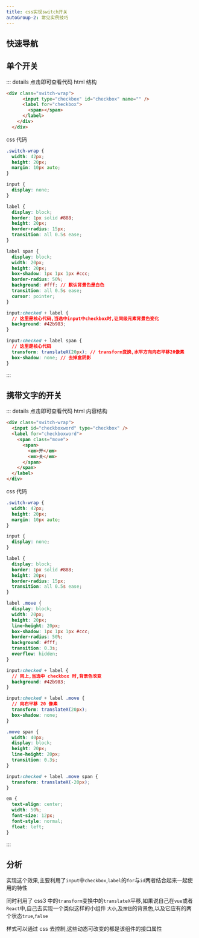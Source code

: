 ```yaml
---
title: css实现switch开关
autoGroup-2: 常见实例技巧
---
```


## 快速导航

<TOC />

## 单个开关

<switch-singleSwitch />

::: details 点击即可查看代码
html 结构

```html
<div class="switch-wrap">
      <input type="checkbox" id="checkbox" name="" />
      <label for="checkbox">
        <span></span>
      </label>
    </div>
  </div>
```

css 代码

```css
.switch-wrap {
  width: 42px;
  height: 20px;
  margin: 10px auto;
}

input {
  display: none;
}

label {
  display: block;
  border: 1px solid #888;
  height: 20px;
  border-radius: 15px;
  transition: all 0.5s ease;
}

label span {
  display: block;
  width: 20px;
  height: 20px;
  box-shadow: 1px 1px 1px #ccc;
  border-radius: 50%;
  background: #fff; // 默认背景色是白色
  transition: all 0.5s ease;
  cursor: pointer;
}

input:checked + label {
  // 这里是核心代码,当选中input中checkbox时,让同级元素背景色变化
  background: #42b983;
}

input:checked + label span {
  // 这里是核心代码
  transform: translateX(20px); // transform变换,水平方向向右平移20像素
  box-shadow: none; // 去掉盒阴影
}
```

:::

## 携带文字的开关

<switch-singSwitchWord />

::: details 点击即可查看代码
html 内容结构

```html
<div class="switch-wrap">
  <input id="checkboxword" type="checkbox" />
  <label for="checkboxword">
    <span class="move">
      <span>
        <em>开</em>
        <em>关</em>
      </span>
    </span>
  </label>
</div>
```

css 代码

```css
.switch-wrap {
  width: 42px;
  height: 20px;
  margin: 10px auto;
}

input {
  display: none;
}

label {
  display: block;
  border: 1px solid #888;
  height: 20px;
  border-radius: 15px;
  transition: all 0.5s ease;
}

label .move {
  display: block;
  width: 20px;
  height: 20px;
  line-height: 20px;
  box-shadow: 1px 1px 1px #ccc;
  border-radius: 50%;
  background: #fff;
  transition: 0.3s;
  overflow: hidden;
}

input:checked + label {
  // 同上,当选中 checkbox 时,背景色改变
  background: #42b983;
}

input:checked + label .move {
  // 向右平移 20 像素
  transform: translateX(20px);
  box-shadow: none;
}

.move span {
  width: 40px;
  display: block;
  height: 20px;
  line-height: 20px;
  transition: 0.3s;
}

input:checked + label .move span {
  transform: translateX(-20px);
}

em {
  text-align: center;
  width: 50%;
  font-size: 12px;
  font-style: normal;
  float: left;
}
```

:::

## 分析

实现这个效果,主要利用了`input`中`checkbox`,`label`的`for`与`id`两者结合起来一起使用的特性

同时利用了 css3 中的`transform`变换中的`translateX`平移,如果说自己在`vue`或者`React`中,自己去实现一个类似这样的小组件
`大小`,及`按钮`的背景色,以及它应有的两个状态`true`,`false`

样式可以通过 css 去控制,这些动态可改变的都是该组件的接口属性

<footer-FooterLink :isShareLink="true" :isDaShang="true" />

